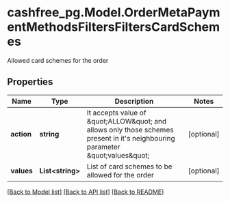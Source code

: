 # cashfree_pg.Model.OrderMetaPaymentMethodsFiltersFiltersCardSchemes
Allowed card schemes for the order

## Properties

Name | Type | Description | Notes
------------ | ------------- | ------------- | -------------
**action** | **string** | It accepts value of \&quot;ALLOW\&quot; and allows only those schemes present in it&#39;s neighbouring parameter \&quot;values\&quot; | [optional] 
**values** | **List&lt;string&gt;** | List of card schemes to be allowed for the order | [optional] 

[[Back to Model list]](../README.md#documentation-for-models) [[Back to API list]](../README.md#documentation-for-api-endpoints) [[Back to README]](../README.md)

